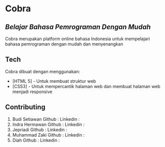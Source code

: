# Cobra
## _Belajar Bahasa Pemrograman Dengan Mudah_

Cobra merupakan platform online bahasa Indonesia untuk mempelajari bahasa pemrograman dengan mudah dan menyenangkan


## Tech

Cobra dibuat dengan menggunakan:

- [HTML 5] - Untuk membuat struktur web
- [CSS3] - Untuk mempercantik halaman web dan membuat halaman web menjadi responsive


## Contributing

1. Budi Setiawan 
Github : 
Linkedin : 
2. Indra Hermawan
Github : 
Linkedin :
3. Jepriadi
Github : 
Linkedin :
4. Muhammad Zaki
Github : 
Linkedin :
5. Diah
Github : 
Linkedin :
